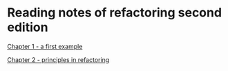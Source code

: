 # Reading notes of refactoring second edition
[Chapter 1 - a first example](./chapter-1-a-first-example.md)

[Chapter 2 - principles in refactoring](./chapter-2-principles-in-refactoring.md)